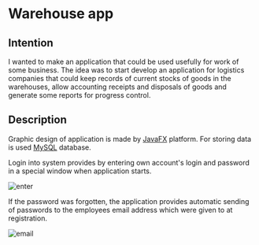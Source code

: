 # Warehouse app

## Intention
I wanted to make an application that could be used usefully for work of some business. The idea was to start develop an application for  logistics companies that could keep records of current stocks of goods in the warehouses, allow accounting receipts and disposals of goods and generate some reports for progress control.

## Description
Graphic design of application is made by [JavaFX](https://wiki.openjdk.java.net/display/OpenJFX/Main) platform. For storing data is used [MySQL](https://www.mysql.com) database.

Login into system provides by entering own account's login and password in a special window when application starts.

![enter](https://user-images.githubusercontent.com/42721137/44755149-9bc42080-ab2d-11e8-9125-00da6da028d6.png)

If the password was forgotten, the application provides automatic sending of passwords to the employees email address which were given to  at registration.

![email](https://user-images.githubusercontent.com/42721137/44755156-a2eb2e80-ab2d-11e8-9631-b19387fe0b4e.png)








